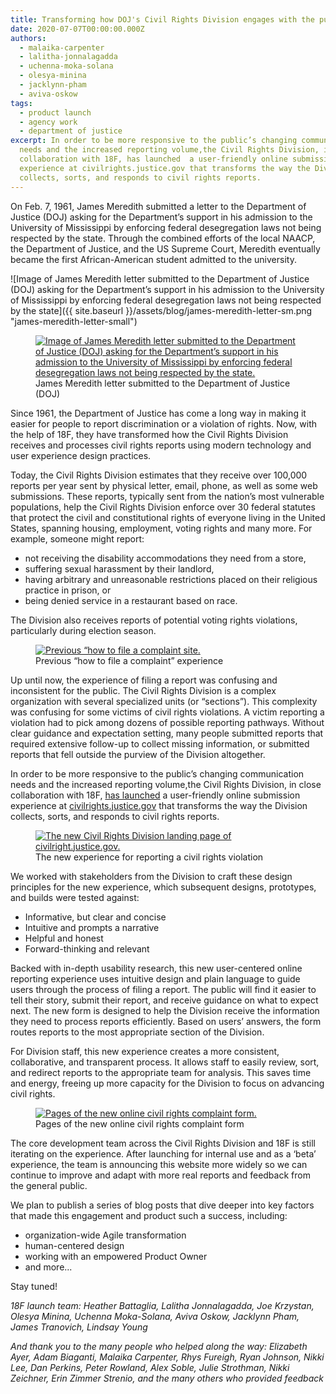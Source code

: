 ```yaml
---
title: Transforming how DOJ's Civil Rights Division engages with the public
date: 2020-07-07T00:00:00.000Z
authors:
  - malaika-carpenter
  - lalitha-jonnalagadda
  - uchenna-moka-solana
  - olesya-minina
  - jacklynn-pham
  - aviva-oskow
tags:
  - product launch
  - agency work
  - department of justice
excerpt: In order to be more responsive to the public’s changing communication
  needs and the increased reporting volume,the Civil Rights Division, in close
  collaboration with 18F, has launched  a user-friendly online submission
  experience at civilrights.justice.gov that transforms the way the Division
  collects, sorts, and responds to civil rights reports.
---
```

On Feb. 7, 1961, James Meredith submitted a letter to the Department of Justice (DOJ) asking for the Department’s support in his admission to the University of Mississippi by enforcing federal desegregation laws not being respected by the state. Through the combined efforts of the local NAACP, the Department of Justice, and the US Supreme Court, Meredith eventually became the first African-American student admitted to the university.

![Image of James Meredith letter submitted to the Department of Justice (DOJ) asking for the Department’s support in his admission to the University of Mississippi by enforcing federal desegregation laws not being respected by the state]({{ site.baseurl }}/assets/blog/james-meredith-letter-sm.png "james-meredith-letter-small")

<figure>
  <a href="{{site.baseurl}}/assets/blog/james-meredith-letter.png">
    <img src="{{site.baseurl}}/assets/blog/james-meredith-letter.png" alt="Image of James Meredith letter submitted to the Department of Justice (DOJ) asking for the Department’s support in his admission to the University of Mississippi by enforcing federal desegregation laws not being respected by the state."/>
  </a>
  <figcaption>James Meredith letter submitted to the Department of Justice (DOJ)</figcaption>
</figure>

Since 1961, the Department of Justice has come a long way in making it easier for people to report discrimination or a violation of rights. Now, with the help of 18F, they have transformed how the Civil Rights Division receives and processes civil rights reports using modern technology and user experience design practices.

Today, the Civil Rights Division estimates that they receive over 100,000 reports per year sent by physical letter, email, phone, as well as some web submissions. These reports, typically sent from the nation’s most vulnerable populations, help the Civil Rights Division enforce over 30 federal statutes that protect the civil and constitutional rights of everyone living in the United States, spanning housing, employment, voting rights and many more. For example, someone might report:

* not receiving the disability accommodations they need from a store,
* suffering sexual harassment by their landlord,
* having arbitrary and unreasonable restrictions placed on their religious practice in prison, or
* being denied service in a restaurant based on race.

The Division also receives reports of potential voting rights violations, particularly during election season.

<figure>
  <a href="{{site.baseurl}}/assets/blog/how-to-file_old.gif">
    <img src="{{site.baseurl}}/assets/blog/how-to-file_old.gif" alt="Previous “how to file a complaint site."/>
  </a>
  <figcaption>Previous “how to file a complaint” experience</figcaption>
</figure>

Up until now, the experience of filing a report was confusing and inconsistent for the public. The Civil Rights Division is a complex organization with several specialized units (or “sections”). This complexity was confusing for some victims of civil rights violations. A victim reporting a violation had to pick among dozens of possible reporting pathways. Without clear guidance and expectation setting, many people submitted reports that required extensive follow-up to collect missing information, or submitted reports that fell outside the purview of the Division altogether.

In order to be more responsive to the public’s changing communication needs and the increased reporting volume,the Civil Rights Division, in close collaboration with 18F, [has launched](https://www.justice.gov/opa/pr/department-justice-announces-launch-civil-rights-reporting-portal) a user-friendly online submission experience at [civilrights.justice.gov](https://civilrights.justice.gov/) that transforms the way the Division collects, sorts, and responds to civil rights reports.

<figure>
  <a href="{{site.baseurl}}/assets/blog/doj-crt-landing-page.gif">
    <img src="{{site.baseurl}}/assets/blog/doj-crt-landing-page.gif" alt="The new Civil Rights Division landing page of civilright.justice.gov."/>
  </a>
  <figcaption>The new experience for reporting a civil rights violation</figcaption>
</figure>

We worked with stakeholders from the Division to craft these design principles for the new experience, which subsequent designs, prototypes, and builds were tested against:

* Informative, but clear and concise
* Intuitive and prompts a narrative
* Helpful and honest
* Forward-thinking and relevant

Backed with in-depth usability research, this new user-centered online reporting experience uses intuitive design and plain language to guide users through the process of filing a report. The public will find it easier to tell their story, submit their report, and receive guidance on what to expect next. The new form is designed to help the Division receive the information they need to process reports efficiently. Based on users’ answers, the form routes reports to the most appropriate section of the Division.

For Division staff, this new experience creates a more consistent, collaborative, and transparent process. It allows staff to easily review, sort, and redirect reports to the appropriate team for analysis. This saves time and energy, freeing up more capacity for the Division to focus on advancing civil rights.

<figure>
  <a href="{{site.baseurl}}/assets/blog/doj-crt-complaint-form.png">
    <img src="{{site.baseurl}}/assets/blog/doj-crt-complaint-form.png" alt="Pages of the new online civil rights complaint form."/>
  </a>
  <figcaption>Pages of the new online civil rights complaint form</figcaption>
</figure>

The core development team across the Civil Rights Division and 18F is still iterating on the experience. After launching for internal use and as a ‘beta’ experience, the team is announcing this website more widely so we can continue to improve and adapt with more real reports and feedback from the general public.

We plan to publish a series of blog posts that dive deeper into key factors that made this engagement and product such a success, including:

* organization-wide Agile transformation
* human-centered design
* working with an empowered Product Owner
* and more...

Stay tuned!

*18F launch team: Heather Battaglia, Lalitha Jonnalagadda, Joe Krzystan, Olesya Minina, Uchenna Moka-Solana, Aviva Oskow, Jacklynn Pham, James Tranovich, Lindsay Young*

*And thank you to the many people who helped along the way: Elizabeth Ayer, Adam Biaganti, Malaika Carpenter, Rhys Fureigh, Ryan Johnson, Nikki Lee, Dan Perkins, Peter Rowland, Alex Soble, Julie Strothman, Nikki Zeichner, Erin Zimmer Strenio, and the many others who provided feedback*
